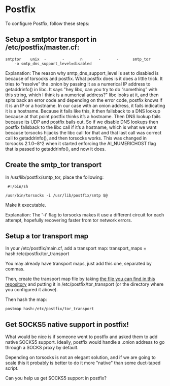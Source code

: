 # Postfix

To configure Postfix, follow these steps:

## Setup a smtptor transport in /etc/postfix/master.cf:

    smtptor    unix  -       -       n       -       -      smtp_tor
        -o smtp_dns_support_level=disabled

Explanation:
The reason why smtp_dns_support_level is set to disabled is because of torsocks and postfix. What postfix does is it does a little trick. It tries to “resolve” the .onion by passing it as a numerical IP address to getaddrinfo() in libc. It says "hey libc, can you try to do “something” with this string, which I think is a numerical address?" libc looks at it, and then spits back an error code and depending on the error code, postfix knows if it is an IP or a hostname. In our case with an onion address, it fails indicating it is a hostname. Because it fails like this, it then fallsback to a DNS lookup because at that point postfix thinks it’s a hostname. Then DNS lookup fails because its UDP and postfix bails out. So if we disable DNS lookups then postfix fallsback to the libc call if it’s a hostname, which is what we want because torsocks hijacks the libc call for that and that last call was correct call to getaddrinfo(), and then torsocks works. This was changed in torsocks 2.1.0~8^2 when it started enforcing the AI_NUMERICHOST flag that is passed to getaddrinfo(), and now it does.

## Create the smtp_tor transport

In /usr/lib/postfix/smtp_tor, place the following:

     #!/bin/sh

    /usr/bin/torsocks -i /usr/lib/postfix/smtp $@

Make it executable. 

Explanation: The '-i' flag to torsocks makes it use a different circuit for each attempt, hopefully recovering faster from tor network errors.

## Setup a tor transport map

In your /etc/postfix/main.cf, add a transport map:
    transport_maps = hash:/etc/postfix/tor_transport

You may already have transport maps, just add this one, separated by commas.

Then, create the transport map file by taking [the file you can find in this repository](tor_transport) and putting it in /etc/postfix/tor_transport (or the directory where you configured it above).

Then hash the map:

    postmap hash:/etc/postfix/tor_transport

## Get SOCKS5 native support in postfix!

What would be nice is if someone went to postfix and asked them to add native SOCKS5 support. Ideally, postfix would handle a .onion address to go through a SOCKS proxy by default.

Depending on torsocks is not an elegant solution, and if we are going to scale this it probably is better to do it more "native" than some duct-taped script.

Can you help us get SOCKS5 support in postfix?
